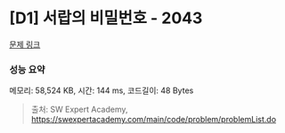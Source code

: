 # [D1] 서랍의 비밀번호 - 2043 

[문제 링크](https://swexpertacademy.com/main/code/problem/problemDetail.do?contestProbId=AV5QJ_8KAx8DFAUq) 

### 성능 요약

메모리: 58,524 KB, 시간: 144 ms, 코드길이: 48 Bytes



> 출처: SW Expert Academy, https://swexpertacademy.com/main/code/problem/problemList.do